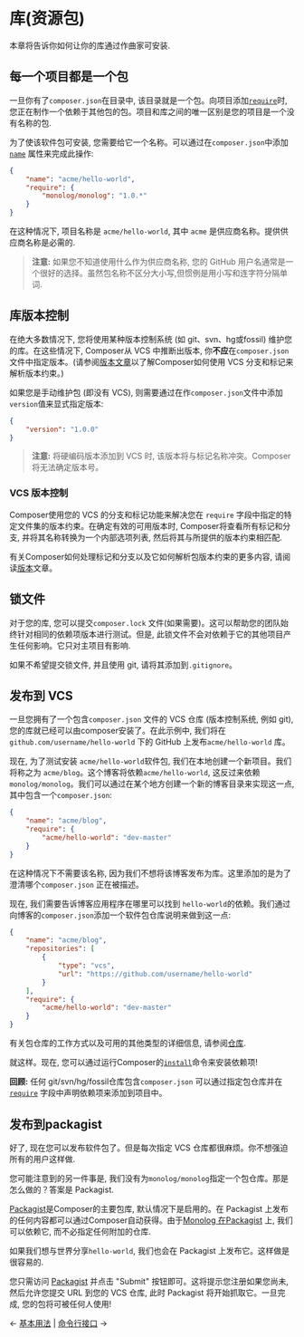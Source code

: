 # 库(资源包)

本章将告诉你如何让你的库通过作曲家可安装.

## 每一个项目都是一个包


一旦你有了`composer.json`在目录中, 该目录就是一个包。向项目添加[`require`](04-schema.md#require)时, 您正在制作一个依赖于其他包的包。项目和库之间的唯一区别是您的项目是一个没有名称的包.

为了使该软件包可安装, 您需要给它一个名称。可以通过在`composer.json`中添加 [`name`](04-schema.md#name) 属性来完成此操作:

```json
{
    "name": "acme/hello-world",
    "require": {
        "monolog/monolog": "1.0.*"
    }
}
```

在这种情况下, 项目名称是 `acme/hello-world`, 其中 `acme` 是供应商名称。提供供应商名称是必需的.

> **注意:**  如果您不知道使用什么作为供应商名称, 您的 GitHub 用户名通常是一个很好的选择。虽然包名称不区分大小写,但惯例是用小写和连字符分隔单词.

## 库版本控制

在绝大多数情况下, 您将使用某种版本控制系统 (如 git、svn、hg或fossil) 维护您的库。在这些情况下, Composer从 VCS 中推断出版本, 你**不应**在`composer.json` 文件中指定版本。(请参阅[版本文章](articles/versions.md)以了解Composer如何使用 VCS 分支和标记来解析版本约束。)

如果您是手动维护包 (即没有 VCS), 则需要通过在作`composer.json`文件中添加`version`值来显式指定版本:

```json
{
    "version": "1.0.0"
}
```

> **注意:** 将硬编码版本添加到 VCS 时, 该版本将与标记名称冲突。Composer将无法确定版本号。

### VCS 版本控制

Composer使用您的 VCS 的分支和标记功能来解决您在 `require` 字段中指定的特定文件集的版本约束。在确定有效的可用版本时, Composer将查看所有标记和分支, 并将其名称转换为一个内部选项列表, 然后将其与所提供的版本约束相匹配.

有关Composer如何处理标记和分支以及它如何解析包版本约束的更多内容, 请阅读[版本](articles/versions.md)文章。

## 锁文件

对于您的库, 您可以提交`composer.lock` 文件(如果需要)。这可以帮助您的团队始终针对相同的依赖项版本进行测试。但是, 此锁文件不会对依赖于它的其他项目产生任何影响。它只对主项目有影响.

如果不希望提交锁文件, 并且使用 git, 请将其添加到`.gitignore`。

## 发布到 VCS

一旦您拥有了一个包含`composer.json` 文件的 VCS 仓库 (版本控制系统, 例如 git), 您的库就已经可以由composer安装了。在此示例中, 我们将在`github.com/username/hello-world` 下的 GitHub 上发布`acme/hello-world` 库。

现在, 为了测试安装 `acme/hello-world`软件包, 我们在本地创建一个新项目。我们将称之为 `acme/blog`。这个博客将依赖`acme/hello-world`, 这反过来依赖`monolog/monolog`。我们可以通过在某个地方创建一个新的博客目录来实现这一点, 其中包含一个`composer.json`:

```json
{
    "name": "acme/blog",
    "require": {
        "acme/hello-world": "dev-master"
    }
}
```

在这种情况下不需要该名称, 因为我们不想将该博客发布为库。这里添加的是为了澄清哪个`composer.json` 正在被描述。

现在, 我们需要告诉博客应用程序在哪里可以找到 `hello-world`的依赖。我们通过向博客的`composer.json`添加一个软件包仓库说明来做到这一点:

```json
{
    "name": "acme/blog",
    "repositories": [
        {
            "type": "vcs",
            "url": "https://github.com/username/hello-world"
        }
    ],
    "require": {
        "acme/hello-world": "dev-master"
    }
}
```

有关包仓库的工作方式以及可用的其他类型的详细信息, 请参阅[仓库](05-repositories.md).

就这样。现在, 您可以通过运行Composer的[`install`](03-cli.md#install)命令来安装依赖项!

**回顾:** 任何 git/svn/hg/fossil仓库包含`composer.json` 可以通过指定包仓库并在 [`require`](04-schema.md#require) 字段中声明依赖项来添加到项目中。

## 发布到packagist

好了, 现在您可以发布软件包了。但是每次指定 VCS 仓库都很麻烦。你不想强迫所有的用户这样做.

您可能注意到的另一件事是, 我们没有为`monolog/monolog`指定一个包仓库。那是怎么做的？答案是 Packagist.

[Packagist](https://packagist.org/)是Composer的主要包库, 默认情况下是启用的。在 Packagist 上发布的任何内容都可以通过Composer自动获得。由于[Monolog 在Packagist](https://packagist.org/packages/monolog/monolog) 上, 我们可以依赖它, 而不必指定任何附加的仓库.

如果我们想与世界分享`hello-world`, 我们也会在 Packagist 上发布它。这样做是很容易的.

您只需访问 [Packagist](https://packagist.org) 并点击 "Submit" 按钮即可。这将提示您注册如果您尚未, 然后允许您提交 URL 到您的 VCS 仓库, 此时 Packagist 将开始抓取它。一旦完成, 您的包将可被任何人使用!

&larr; [基本用法](01-basic-usage.md) |  [命令行接口](03-cli.md) &rarr;
